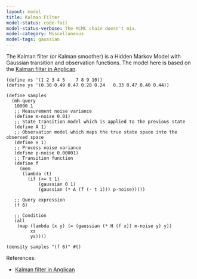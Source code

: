 ```yaml
---
layout: model
title: Kalman Filter
model-status: code-fail
model-status-verbose: The MCMC chain doesn't mix.
model-category: Miscellaneous
model-tags: gaussian
---
```


The Kalman filter (or Kalman smoother) is a Hidden Markov Model with Gaussian transition and observation functions. The model here is based on the [Kalman filter in Anglican](http://www.robots.ox.ac.uk/~fwood/anglican/examples/kalman_filter/).

    (define xs '(1 2 3 4 5    7 8 9 10))
    (define ys '(0.38 0.49 0.47 0.28 0.24   0.33 0.47 0.40 0.44))
    
    (define samples
      (mh-query
       10000 1
       ;; Measurement noise variance 
       (define m-noise 0.01)					
       ;; State transition model which is applied to the previous state		
       (define A 1) 								
       ;; Observation model which maps the true state space into the observed space
       (define H 1)
       ;; Process noise variance 											
       (define p-noise 0.00001)
       ;; Transition function
       (define f 
         (mem 
          (lambda (t) 
            (if (<= t 1) 
                (gaussian 0 1) 
                (gaussian (* A (f (- t 1))) p-noise)))))
    
       ;; Query expression
       (f 6)
    
       ;; Condition
       (all
        (map (lambda (x y) (= (gaussian (* H (f x)) m-noise y) y))
             xs
             ys))))
    
    (density samples "(f 6)" #t)

References:

- [Kalman filter in Anglican](http://www.robots.ox.ac.uk/~fwood/anglican/examples/kalman_filter/)
